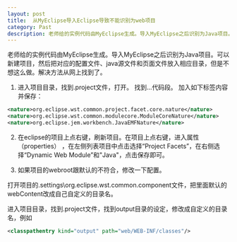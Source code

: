 ```yaml
---
layout: post
title:  从MyEclipse导入Eclipse导致不能识别为web项目
category: Past
description: 老师给的实例代码由MyEclipse生成。导入MyEclipse之后识别为Java项目。
---
```


老师给的实例代码由MyEclipse生成。导入MyEclipse之后识别为Java项目。可以新建项目，然后把对应的配置文件、java源文件和页面文件放入相应目录，但是不想这么做。解决方法从网上找到了。

1. 进入项目目录，找到.project文件，打开。 找到<natures>...</natures>代码段。 加入如下标签内容并保存： 

```xml
<nature>org.eclipse.wst.common.project.facet.core.nature</nature> 
<nature>org.eclipse.wst.common.modulecore.ModuleCoreNature</nature> 
<nature>org.eclipse.jem.workbench.JavaEMFNature</nature> 
```

2. 在eclipse的项目上点右键，刷新项目。在项目上点右键，进入属性（properties） ，在左侧列表项目中点击选择“Project Facets”，在右侧选择“Dynamic Web Module”和"Java"，点击保存即可。

3. 如果项目的webroot跟默认的不符合，修改一下配置。

打开项目的.settings\org.eclipse.wst.common.component文件，把里面默认的webContent改成自己自定义的目录名。 

进入项目目录，找到.project文件，找到output目录的设定，修改成自定义的目录名，例如

```xml
<classpathentry kind="output" path="web/WEB-INF/classes"/>
```